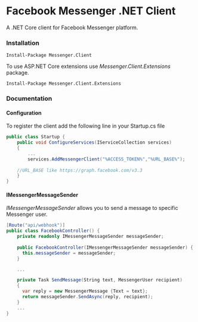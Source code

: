 # Facebook Messenger .NET Client

A .NET Core client for Facebook Messenger platform.

### Installation

``````
Install-Package Messenger.Client
``````

To use ASP.NET Core extensions use *Messenger.Client.Extensions* package.

``````
Install-Package Messenger.Client.Extensions
``````



### Documentation

#### Configuration

To register the client add the following line in your Startup.cs file

``````c#
public class Startup {
	public void ConfigureServices(IServiceCollection services)
    {
    	...
        services.AddMessengerClient("%ACCESS_TOKEN%","%URL_BASE%");
	
	//URL_BASE like https://graph.facebook.com/v3.3
    }
}
``````



#### IMessengerMessageSender

*IMessengerMessageSender* allows you to send a message to specific Messenger user.

```c#
[Route("api/webhook")]
public class FacebookController() {
	private readonly IMessengerMessageSender messageSender;
  
    public FacebookController(IMessengerMessageSender messageSender) {
      this.messageSender = messageSender;
    }

    ...

    private Task SendMessage(String text, MessengerUser recipient)
    {
      var reply = new MessengerMessage {Text = text};
      return messageSender.SendAsync(reply, recipient);
    }
    ...
}
```



